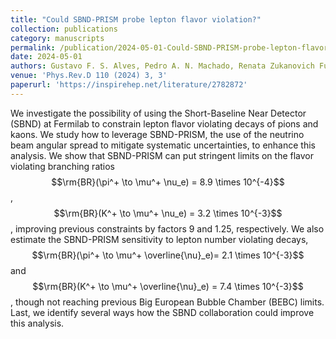 ```yaml
---
title: "Could SBND-PRISM probe lepton flavor violation?"
collection: publications
category: manuscripts
permalink: /publication/2024-05-01-Could-SBND-PRISM-probe-lepton-flavor-violation
date: 2024-05-01
authors: Gustavo F. S. Alves, Pedro A. N. Machado, Renata Zukanovich Funchal
venue: 'Phys.Rev.D 110 (2024) 3, 3'
paperurl: 'https://inspirehep.net/literature/2782872'
---
```



We investigate the possibility of using the Short-Baseline Near Detector (SBND) at Fermilab to constrain lepton flavor violating decays of pions and kaons. We study how to leverage SBND-PRISM, the use of the neutrino beam angular spread to mitigate systematic uncertainties, to enhance this analysis. We show that SBND-PRISM can put stringent limits on the flavor violating branching ratios $$\rm{BR}(\pi^+ \to \mu^+ \nu_e) = 8.9 \times 10^{-4}$$, $$\rm{BR}(K^+ \to \mu^+ \nu_e) = 3.2 \times 10^{-3}$$, improving previous constraints by factors 9 and 1.25, respectively. We also estimate the SBND-PRISM sensitivity to lepton number violating decays, $$\rm{BR}(\pi^+ \to \mu^+ \overline{\nu}_e)= 2.1 \times 10^{-3}$$ and  $$\rm{BR}(K^+ \to \mu^+ \overline{\nu}_e) = 7.4 \times 10^{-3}$$, though not reaching previous Big European Bubble Chamber (BEBC) limits. Last, we identify several ways how the SBND collaboration could improve this analysis.
